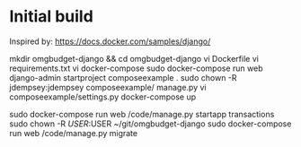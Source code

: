 # Initial build
Inspired by: https://docs.docker.com/samples/django/

mkdir omgbudget-django && cd omgbudget-django
vi Dockerfile
vi requirements.txt
vi docker-compose
sudo docker-compose run web django-admin startproject composeexample .
sudo chown -R jdempsey:jdempsey composeexample/ manage.py 
vi composeexample/settings.py
docker-compose up

sudo docker-compose run web /code/manage.py startapp transactions
sudo chown -R $USER:$USER ~/git/omgbudget-django
sudo docker-compose run web /code/manage.py migrate



